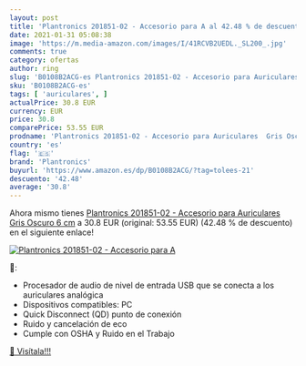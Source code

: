 ```yaml
---
layout: post
title: 'Plantronics 201851-02 - Accesorio para A al 42.48 % de descuento'
date: 2021-01-31 05:08:38
image: 'https://m.media-amazon.com/images/I/41RCVB2UEDL._SL200_.jpg'
comments: true
category: ofertas
author: ring
slug: 'B0108B2ACG-es Plantronics 201851-02 - Accesorio para Auriculares Gris...'
sku: 'B0108B2ACG-es'
tags: [ 'auriculares', ]
actualPrice: 30.8 EUR
currency: EUR
price: 30.8
comparePrice: 53.55 EUR
prodname: 'Plantronics 201851-02 - Accesorio para Auriculares  Gris Oscuro  6 cm'
country: 'es'
flag: '🇪🇸'
brand: 'Plantronics'
buyurl: 'https://www.amazon.es/dp/B0108B2ACG/?tag=tolees-21'
descuento: '42.48'
average: '30.8'
---
```


Ahora mismo tienes [Plantronics 201851-02 - Accesorio para Auriculares  Gris Oscuro  6 cm](https://www.amazon.es/dp/B0108B2ACG/?tag=tolees-21) a 30.8 EUR (original: 53.55 EUR) (42.48 %  de descuento) en el siguiente enlace!

[![Plantronics 201851-02 - Accesorio para A](https://m.media-amazon.com/images/I/41RCVB2UEDL._SL200_.jpg)](https://www.amazon.es/dp/B0108B2ACG/?tag=tolees-21)

🔎:

- Procesador de audio de nivel de entrada USB que se conecta a los auriculares analógica
- Dispositivos compatibles: PC
- Quick Disconnect (QD) punto de conexión
- Ruido y cancelación de eco
- Cumple con OSHA y Ruido en el Trabajo

[🛒 Visítala!!!](https://www.amazon.es/dp/B0108B2ACG/?tag=tolees-21)
